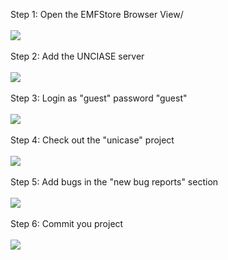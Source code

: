 Step 1: Open the EMFStore Browser View/<br>
<br>
<img src='http://unicase.googlecode.com/files/41.png' />
<br>
<br>
Step 2: Add the UNCIASE server<br>
<br>
<img src='http://unicase.googlecode.com/files/44.png' />
<br>
<br>
Step 3: Login as "guest" password "guest"<br>
<br>
<img src='http://unicase.googlecode.com/files/45.png' />
<br>
<br>
Step 4: Check out the "unicase" project<br>
<br>
<img src='http://unicase.googlecode.com/files/46.png' />
<br>
<br>
Step 5: Add bugs in the "new bug reports" section<br>
<br>
<img src='http://unicase.googlecode.com/files/47.png' />
<br>
<br>
Step 6: Commit you project<br>
<br>
<img src='http://unicase.googlecode.com/files/48.png' />